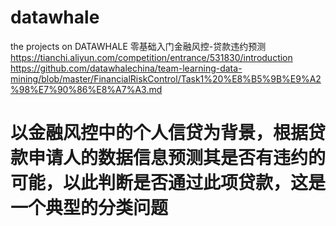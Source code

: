 # datawhale
the projects on DATAWHALE
零基础入门金融风控-贷款违约预测
https://tianchi.aliyun.com/competition/entrance/531830/introduction
https://github.com/datawhalechina/team-learning-data-mining/blob/master/FinancialRiskControl/Task1%20%E8%B5%9B%E9%A2%98%E7%90%86%E8%A7%A3.md
# 以金融风控中的个人信贷为背景，根据贷款申请人的数据信息预测其是否有违约的可能，以此判断是否通过此项贷款，这是一个典型的分类问题

